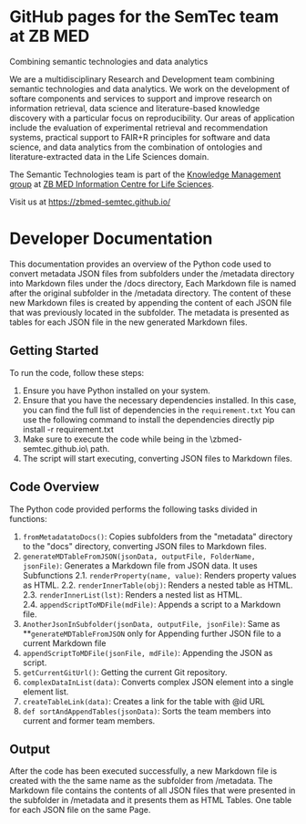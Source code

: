 # GitHub pages for the SemTec team at ZB MED

Combining semantic technologies and data analytics

We are a multidisciplinary Research and Development team combining semantic technologies and data analytics. We work on the development of softare components and services to support and improve research on information retrieval, data science and literature-based knowledge discovery with a particular focus on reproducibility. Our areas of application include the evaluation of experimental retrieval and recommendation systems, practical support to FAIR+R principles for software and data science, and data analytics from the combination of ontologies and literature-extracted data in the Life Sciences domain.

The Semantic Technologies team is part of the [Knowledge Management group](https://www.zbmed.de/en/research/research-at-zb-med/research-knowledge-management/) at [ZB MED Information Centre for Life Sciences](https://www.zbmed.de/en).

Visit us at https://zbmed-semtec.github.io/





# Developer Documentation

This documentation provides an overview of the Python code used to convert metadata JSON files from subfolders under the /metadata directory into Markdown files under the /docs directory, Each Markdown file is named after the original subfolder in the /metadata directory. The content of these new Markdown files is created by appending the content of each JSON file that was previously located in the subfolder. The metadata is presented as tables for each JSON file in the new generated Markdown files.


## Getting Started

To run the code, follow these steps:

1. Ensure you have Python installed on your system.
2. Ensure that you have the necessary dependencies installed. In this case, you can find the full list of dependencies in the `requirement.txt`
   You can use the following command to install the dependencies directly
   pip install -r requirement.txt
3. Make sure to execute the code while being in the \zbmed-semtec.github.io\ path.
4. The script will start executing, converting JSON files to Markdown files.


## Code Overview

The Python code provided performs the following tasks divided in functions:

1. `fromMetadatatoDocs()`: Copies subfolders from the "metadata" directory to the "docs" directory, converting JSON files to Markdown files.
2. `generateMDTableFromJSON(jsonData, outputFile, FolderName, jsonFile)`: Generates a Markdown file from JSON data.
    It uses Subfunctions
    2.1. `renderProperty(name, value)`: Renders property values as HTML.
    2.2. `renderInnerTable(obj)`: Renders a nested table as HTML.
    2.3. `renderInnerList(lst)`: Renders a nested list as HTML.    
    2.4. `appendScriptToMDFile(mdFile)`: Appends a script to a Markdown file.
3. `AnotherJsonInSubfolder(jsonData, outputFile, jsonFile)`: Same as **`generateMDTableFromJSON` only for Appending further JSON file to a current Markdown file
4. `appendScriptToMDFile(jsonFile, mdFile)`: Appending the JSON as script.
5. `getCurrentGitUrl()`: Getting the current Git repository.
6. `complexDataInList(data)`: Converts complex JSON element into a single element list.
7. `createTableLink(data)`: Creates a link for the table with @id URL 
8. `def sortAndAppendTables(jsonData)`: Sorts the team members into current and former team members.

## Output

After the code has been executed successfully, a new Markdown file is created with the the same name as the subfolder from /metadata. The Markdown file contains the contents of all JSON files that were presented in the subfolder in /metadata and it presents them as HTML Tables. One table for each JSON file on the same Page.